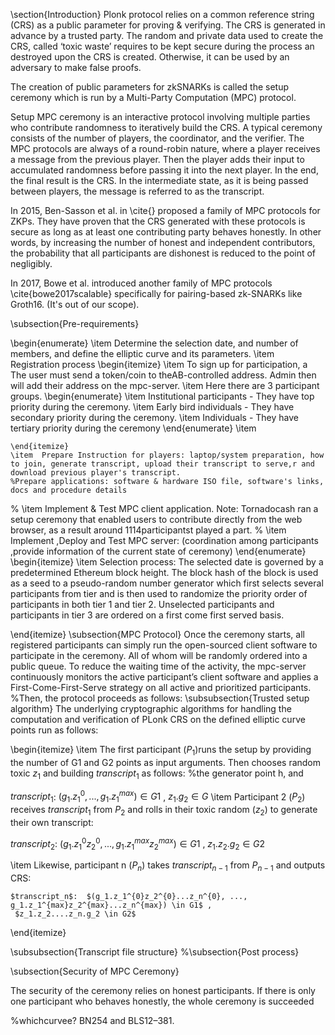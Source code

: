 \section{Introduction}
 Plonk protocol relies on a common reference string (CRS) as a public parameter for proving & verifying. The CRS is generated in advance by a trusted party. The random and private data used to create the CRS, called ‘toxic waste’ requires to be kept secure during the process an  destroyed upon the CRS is created. Otherwise, it can be used by an adversary to make false proofs.
 
The creation of public parameters for zkSNARKs is called the setup ceremony which is run by a Multi-Party Computation (MPC) protocol. 

Setup MPC ceremony is an interactive protocol involving multiple parties who contribute randomness to iteratively build the CRS. A typical ceremony consists of the number of players, the coordinator, and the verifier. The MPC protocols are always of a round-robin nature, where a player receives a  message from the previous player. Then the player adds their input to accumulated randomness before passing it into the next player. In the end, the final result is the CRS. In the intermediate state, as it is being passed between players, the message is referred to as the transcript.

In 2015, Ben-Sasson et al. in \cite{} proposed a family of MPC protocols for ZKPs. They have proven that the CRS generated with these protocols is secure as long as at least one contributing party behaves honestly. 
In other words, by increasing the number of honest and independent contributors, the probability that all participants are dishonest is reduced to the point of negligibly.

In 2017, Bowe et al. introduced another family of MPC protocols \cite{bowe2017scalable} specifically for pairing-based zk-SNARKs like Groth16. (It's out of our scope).


\subsection{Pre-requirements}

\begin{enumerate}
\item Determine the selection date, and number of members, and define the elliptic curve and its parameters. 
    \item Registration  process
    \begin{itemize}
        \item To sign up for participation, a
        The user must send a  token/coin to theAB-controlled address.
         Admin then will add their address on the mpc-server. 
        \item Here there are 3 participant groups. 
        \begin{enumerate}
            \item  Institutional participants -  They have top priority during the ceremony.
            \item Early bird individuals - They have secondary priority during the ceremony.
            \item Individuals - They have tertiary priority during the ceremony
        \end{enumerate}
        \item 
        
    \end{itemize}
    \item  Prepare Instruction for players: laptop/system preparation, how to join, generate transcript, upload their transcript to serve,r and download previous player's transcript.  
    %Prepare applications: software & hardware ISO file, software's links, docs and procedure details
   % \item Implement & Test MPC client application.
    Note: Tornadocash ran a setup ceremony that enabled users to contribute directly from the web browser, as a result around 1114participantst played a part. 
   % \item Implement ,Deploy and Test MPC server: (coordination among participants ,provide information of the  current state of ceremony)
\end{enumerate}
\begin{itemize}
    \item Selection process: 
   The selected date is governed by a predetermined Ethereum block height. The block hash of the block is used as a seed to a pseudo-random number generator which first selects several participants from tier and is then used to randomize the priority order of participants in both tier 1 and tier 2. Unselected participants and participants in tier 3 are ordered on a first come first served basis.
    
\end{itemize}
\subsection{MPC Protocol}
Once the ceremony starts,  all registered participants can simply run the open-sourced client software to participate in the ceremony. All of whom will be randomly ordered into a public queue. To reduce the waiting time of the activity, the mpc-server continuously monitors the active participant’s client software and applies a First-Come-First-Serve strategy on all active and prioritized participants.
%Then, the protocol proceeds as follows:
\subsubsection{Trusted setup algorithm}
 The underlying cryptographic algorithms for handling the computation and verification  of PLonk CRS on  the defined elliptic curve points run as follows:
 
 \begin{itemize}
     \item
     The first participant ($P_1$)runs the setup by providing the number of G1 and G2 points as input arguments. 
     Then chooses  random toxic  $z_1$ and building  $transcript_1$ as follows: 
     %the generator point h, and 
     
   $transcript_1$: $(g_1.{z_1^{0}}, ..., g_1.{z_1^{max}}) \in G1$ , 
   $z_1.g_2 \in G$
\item Participant 2 ($P_2$) receives $transcript_1$  from $P_2$ and rolls in their toxic random ($z_2$) to generate their own transcript:

  $transcript_2$:  $(g_1.z_1^{0}z_2^{0}, ..., g_1.z_1^{max}z_2^{max}) \in G1$ , 
     $z_1.z_2.g_2 \in G2$

  \item Likewise, participant n ($P_n$) takes $transcript_{n-1}$ from $P_{n-1}$ and outputs CRS:
  
    $transcript_n$:  $(g_1.z_1^{0}z_2^{0}...z_n^{0}, ..., g_1.z_1^{max}z_2^{max}...z_n^{max}) \in G1$ , 
     $z_1.z_2....z_n.g_2 \in G2$
 \end{itemize}
 
\subsubsection{Transcript file structure}
%\subsection{Post process}

\subsection{Security of  MPC Ceremony}

The security of the ceremony relies on honest participants. If there is only one participant who behaves honestly, the whole ceremony is succeeded 

 %whichcurvee? BN254 and BLS12–381.

